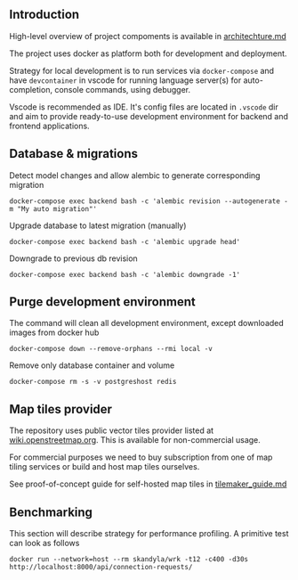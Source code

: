 ## Introduction

High-level overview of project compoments is available in [architechture.md](architechture.md)

The project uses docker as platform both for development and deployment.

Strategy for local development is to run services via `docker-compose` and have `devcontainer` in vscode for running language server(s) for auto-completion, console commands, using debugger.

Vscode is recommended as IDE. It's config files are located in `.vscode` dir and aim to provide ready-to-use development environment for backend and frontend applications.

## Database & migrations

Detect model changes and allow alembic to generate corresponding migration

```
docker-compose exec backend bash -c 'alembic revision --autogenerate -m "My auto migration"'
```

Upgrade database to latest migration (manually)

```
docker-compose exec backend bash -c 'alembic upgrade head'
```

Downgrade to previous db revision

```
docker-compose exec backend bash -c 'alembic downgrade -1'
```

## Purge development environment

The command will clean all development environment, except downloaded images from docker hub

```
docker-compose down --remove-orphans --rmi local -v
```

Remove only database container and volume

```
docker-compose rm -s -v postgreshost redis
```

## Map tiles provider

The repository uses public vector tiles provider listed at [wiki.openstreetmap.org](https://wiki.openstreetmap.org/wiki/Vector_tiles#Providers). This is available for non-commercial usage.

For commercial purposes we need to buy subscription from one of map tiling services or build and host map tiles ourselves.

See proof-of-concept guide for self-hosted map tiles in [tilemaker_guide.md](tilemaker_guide.md)

## Benchmarking

This section will describe strategy for performance profiling. A primitive test can look as follows

```
docker run --network=host --rm skandyla/wrk -t12 -c400 -d30s http://localhost:8000/api/connection-requests/
```
